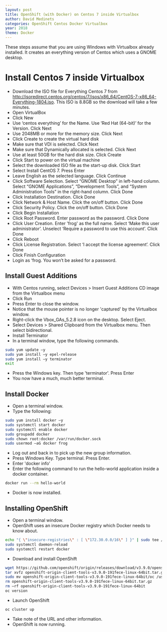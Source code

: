 ```yaml
---
layout: post
title: OpenShift (with Docker) on Centos 7 inside Virtualbox
author: David Medinets
categories: OpenShift Centos Docker Virtualbox
year: 2018
theme: Docker
---
```


These steps assume that you are using Windows with Virtualbox already installed. It creates an everything version of Centos which uses a GNOME desktop.

# Install Centos 7 inside Virtualbox

* Download the ISO file for Everything Centos 7 from http://isoredirect.centos.org/centos/7/isos/x86_64/CentOS-7-x86_64-Everything-1804.iso. This ISO is 8.8GB so the download will take a few minutes.
* Open VirtualBox
* Click New
* Use ‘centos everything’ for the Name. Use ‘Red Hat (64-bit)’ for the Version. Click Next
* Use 2048MB or more for the memory size. Click Next
* Click Create to create the virtual hard disk
* Make sure that VDI is selected. Click Next
* Make sure that Dynamically allocated is selected. Click Next
* Use at least 50GB for the hard disk size. Click Create
* Click Start to power on the virtual machine
* Select the downloaded ISO file as the start-up disk. Click Start
* Select Install CentOS 7. Press Enter
* Leave English as the selected language. Click Continue
* Click Software Selection. Select “GNOME Desktop” in left-hand column. Select “GNOME Applications”, “Development Tools”, and “System Administration Tools” in the right-hand column. Click Done
* Click Installation Destination. Click Done
* Click Network & Host Name. Click the on/off button. Click Done
* Click Security Policy. Click the on/off button. Click Done
* Click Begin Installation
* Click Root Password. Enter password as the password. Click Done
* Click User Creation. Enter 'frog' as the full name. Select ‘Make this user administrator’. Unselect ‘Require a password to use this account’. Click Done
* Click Reboot
* Click License Registration. Select ‘I accept the license agreement’. Click Done
* Click Finish Configuration
* Login as ‘frog. You won’t be asked for a password.

## Install Guest Additions

* With Centos running, select Devices > Insert Guest Additions CD image from the Virtualbox menu
* Click Run
* Press Enter to close the window.
* Notice that the mouse pointer is no longer 'captured' by the Virtualbox window.
* Right-click the Vbox_GAs_5.2.8 icon on the desktop. Select Eject.
* Select Devices > Shared Clipboard from the Virtualbox menu. Then select bidirectional.
* Install Terminator
* In a terminal window, type the following commands.

```bash
sudo yum update –y
sudo yum install –y epel-release
sudo yum install –y terminator
exit
```

* Press the Windows key. Then type 'terminator'.  Press Enter
* You now have a much, much better terminal.

## Install Docker

* Open a terminal window.
* Type the following:

```bash
sudo yum install docker –y
sudo systemctl start docker
sudo systemctl enable docker
sudo groupadd docker
sudo chown root:docker /var/run/docker.sock
sudo usermod –aG docker frog
```

* Log out and back in to pick up the new group information.
* Press Windows Key. Type terminal. Press Enter.
* Enter 'docker info'
* Enter the following command to run the hello-world application inside a docker container.

```bash
docker run --rm hello-world
```

* Docker is now installed.

## Installing OpenShift

* Open a terminal window.
* OpenShift uses an insecure Docker registry which Docker needs to know about.

```bash
echo "{ \"insecure-registries\" : [ \"172.30.0.0/16\" ] }" | sudo tee /etc/docker/daemon.json > /dev/null
sudo systemctl daemon-reload
sudo systemctl restart docker
```

* Download and install OpenShift

```bash
wget https://github.com/openshift/origin/releases/download/v3.9.0/openshift-origin-client-tools-v3.9.0-191fece-linux-64bit.tar.gz
tar xvfz openshift-origin-client-tools-v3.9.0-191fece-linux-64bit.tar.gz
sudo mv openshift-origin-client-tools-v3.9.0-191fece-linux-64bit/oc /usr/local/bin
rm openshift-origin-client-tools-v3.9.0-191fece-linux-64bit.tar.gz
rm –rf openshift-origin-client-tools-v3.9.0-191fece-linux-64bit
oc version
```

* Launch OpenShift

```bash
oc cluster up
```

* Take note of the URL and other information.
* OpenShift is now running.
